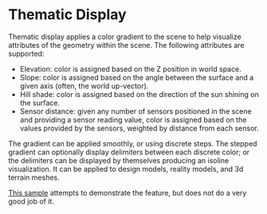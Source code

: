 # Thematic Display

Thematic display applies a color gradient to the scene to help visualize attributes of the geometry within the scene. The following attributes are supported:

- Elevation: color is assigned based on the Z position in world space.
- Slope: color is assigned based on the angle between the surface and a given axis (often, the world up-vector).
- Hill shade: color is assigned based on the direction of the sun shining on the surface.
- Sensor distance: given any number of sensors positioned in the scene and providing a sensor reading value, color is assigned based on the values provided by the sensors, weighted by distance from each sensor.

The gradient can be applied smoothly, or using discrete steps. The stepped gradient can optionally display delimiters between each discrete color; or the delimiters can be displayed by themselves producing an isoline visualization. It can be applied to design models, reality models, and 3d terrain meshes.

[This sample](https://www.itwinjs.org/sample-showcase/?group=Viewer+Features&sample=thematic-display-sample&imodel=CoffsHarborDemo) attempts to demonstrate the feature, but does not do a very good job of it.


